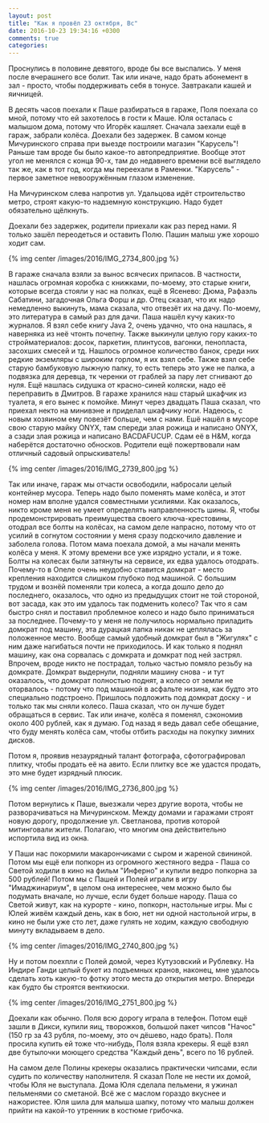 ```yaml
---
layout: post
title: "Как я провёл 23 октября, Вс"
date: 2016-10-23 19:34:16 +0300
comments: true
categories: 
---
```

Проснулись в половине девятого, вроде бы все выспались. У меня после вчерашнего все болит. Так или иначе, надо брать абонемент в зал - просто, чтобы поддерживать себя в тонусе. Завтракали кашей и яичницей.

В десять часов поехали к Паше разбираться в гараже, Поля поехала со мной, потому что ей захотелось в гости к Маше. Юля осталась с малышом дома, потому что Игорёк кашляет. Сначала заехали ещё в гараж, забрали колёса. Доехали без задержек. В самом конце Мичуринского справа при выезде построили магазин "Карусель"! Раньше там вроде бы было какое-то автопредприятие. Вообще этот угол не менялся с конца 90-х, там до недавнего времени всё выглядело так же, как в тот год, когда мы переехали в Раменки. "Карусель" - первое заметное невооружённым глазом изменение. 

На Мичуринском слева напротив ул. Удальцова идёт строительство метро, строят какую-то надземную конструкцию. Надо будет обязательно щёлкнуть.

Доехали без задержек, родители приехали как раз перед нами. Я только зашёл переодеться и оставить Полю. Пашин малыш уже хорошо ходит сам.

{% img center /images/2016/IMG_2734_800.jpg %}

В гараже сначала взяли за вынос всячесих припасов. В частности, нашлась огромная коробка с книжками, по-моему, это старые книги, которые всегда стояли у нас на полках, ещё в Ясенево: Дюма, Рафаэль Сабатини, загадочная Ольга Форш и др. Отец сказал, что их надо немедленно выкинуть, мама сказала, что отвезёт их на дачу. По-моему, это литература в самый раз для дачи. Паша нашёл кучу каких-то журналов. Я взял себе книгу Java 2, очень удачно, что она нашлась, я наверняка из неё чтонть почепну. Также выкинули целую гору каких-то стройматериалов: досок, паркетин, плинтусов, вагонки, пенопласта, засохших смесей и тд. Нашлось огромное количество банок, среди них редкие экземляры с широким горлом, я их взял себе. Также взял себе старую бамбуковую лыжную палку, то есть теперь это уже не палка, а подвязка для деревца, тк черенки от граблей за пару лет сгнивают до нуля. Ещё нашлась сидушка от красно-синей коляски, надо её переправить в Дмитров. В гараже хранился наш старый шкафчик из туалета, я его вынес к помойке. Минут через двадцать Паша сказал, что приехал некто на минивэне и приделал шкафчику ноги. Надеюсь, с новым хозяином ему повезёт больше, чем с нами. Ешё нашёл в мусоре свою старую майку ONYX, там спереди злая рожица и написано ONYX, а сзади злая рожица и написано BACDAFUCUP. Сдам её в H&M, когда наберётся достаточно обносков. Родители ещё пожертвовали нам отличный садовый опрыскиватель!

{% img center /images/2016/IMG_2739_800.jpg %}

Так или иначе, гараж мы отчасти освободили, набросали целый контейнер мусора. Теперь надо было поменять маме колёса, и этот номер нам вполне удался совместными усилиями. Как оказалось, никто кроме меня не умеет определять направленность шины. Я, чтобы продемонстрировать преимущества своего ключа-крестовины, отодрал все болты на колёсах, на самом деле напрасно, потому что от усилий в согнутом состоянии у меня сразу подскочило давление и заболела голова. Потом мама поехала домой, а мы начали менять колёса у меня. К этому времени все уже изрядно устали, и я тоже. Болты на колесах были затянуты на сервисе, их едва удалось отодрать. Почему-то в Опеле очень неудобно ставится домкрат - место крепления находится слишком глубоко под машиной. С большим трудом и вознёй поменяли три колеса, а когда дошло дело до последнего, оказалось, что одно из предыдущих стоит не той стороной, вот засада, как это им удалось так подменить колесо? Так что я сам быстро снял и поставил проблемное колесо и надо было приниматься за последнее. Почему-то у меня не получилось нормально приладить домкрат под машину, эта дурацкая лапка никак не цеплялась за положенное место. Вообще самый удобный домкрат был в "Жигулях" с ним даже нагибаться почти не приходилось. И как только я поднял машину, как она сорвалась с домкрата и домкрат под ней застрял. Впрочем, вроде никто не пострадал, только частью помяло резьбу на домкрате. Домкрат выдернули, подняли машину снова - и тут оказалось, что домкрат полностью поднят, а колесо от земли не оторвалось - потому что под машиной в асфальте низина, как будто это специально подстроено. Пришлось подложить под домкрат доску - и только так мы сняли колесо. Паша сказал, что он лучше будет обращаться в сервис. Так или иначе, колёса я поменял, сэкономив около 400 рублей, как я думаю. Год назад я ведь давал себе обещание, что буду менять колёса сам, чтобы отбить расходы на покупку зимних дисков.

Потом я, проявив незаурядный талант фотографа, сфотографировал плитку, чтобы продать её на авито. Если плитку все же удастся продать, это мне будет изрядный плюсик.

{% img center /images/2016/IMG_2736_800.jpg %}

Потом вернулись к Паше, выезжали через другие ворота, чтобы не разворачиваться на Мичуринском. Между домами и гаражами строят новую дорогу, продолжение ул. Светланова, против которой митинговали жители. Полагаю, что многим она действительно испортила вид из окна.

У Паши нас покормили макарончиками с сыром и жареной свининой. Потом мы ещё ели попкорн из огромного жестяного ведра - Паша со Светой ходили в кино на фильм "Инферно" и купили ведро попкорна за 500 рублей! Потом мы с Пашей и Полей играли в игру "Имаджинариум", в целом она интереснее, чем можно было бы подумать вначале, но лучше, если будет больше народу. Паша со Светой живут, как на курорте - кино, попкорн, настольные игры. Мы с Юлей живём каждый день, как в бою, нет ни одной настольной игры, в кино не были уже сто лет, даже гулять не ходим, каждую свободную минуту вкладываем в дело.  

{% img center /images/2016/IMG_2740_800.jpg %}

Ну и потом поехпли с Полей домой, через Кутузовский и Рублевку. На Индире Ганди целый букет из подъемных кранов, наконец, мне удалось сделать хоть какую-то фотку этого места до открытия метро. Впереди как будто бы строятся венткиоски.

{% img center /images/2016/IMG_2751_800.jpg %}

Доехали как обычно. Поля всю дорогу играла в телефон. Потом ещё зашли в Дикси, купили яиц, творожков, большой пакет чипсов "Начос" (150 гр за 43 рубля, по-моему, это оч дёшево, надо брать). Поля просила купить ей тоже что-нибудь, Поля взяла крекеры. Я ещё взял две бутылочки моющего средства "Каждый день", всего по 16 рублей.

На самом деле Полины крекеры оказались практически чипсами, если судить по количеству наполнителя. Я сказал Поле не нести их домой, чтобы Юля не выступала. Дома Юля сделала пельмени, я ужинал пельменями со сметаной. Всё же с маслом гораздо вкуснее и нажористее. Юля шила для малыша шапку, потому что малыш должен прийти на какой-то утренник в костюме грибочка.